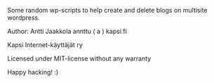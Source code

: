 Some random wp-scripts to help create and delete blogs on multisite wordpress.

Author: Antti Jaakkola annttu ( a ) kapsi.fi

Kapsi Internet-käyttäjät ry

Licensed under MIT-license without any warranty 

Happy hacking! :)
